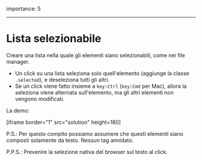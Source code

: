 importance: 5

---

# Lista selezionabile

Creare una lista nella quale gli elementi siano selezionabili, come nei file manager.

- Un click su una lista seleziona solo quell'elemento (aggiunge la classe `.selected`), e deseleziona tutti gli altri.
- Se un click viene fatto insieme a `key:Ctrl` (`key:Cmd` per Mac), allora la seleziona viene alternata sull'elemento, ma gli altri elementi non vengono modificati.

La demo:

[iframe border="1" src="solution" height=180]

P.S.: Per questo compito possiamo assumere che questi elementi siano composti solamente da testo. Nessun tag annidato.

P.P.S.: Prevenire la selezione nativa del browser sul testo al click.
